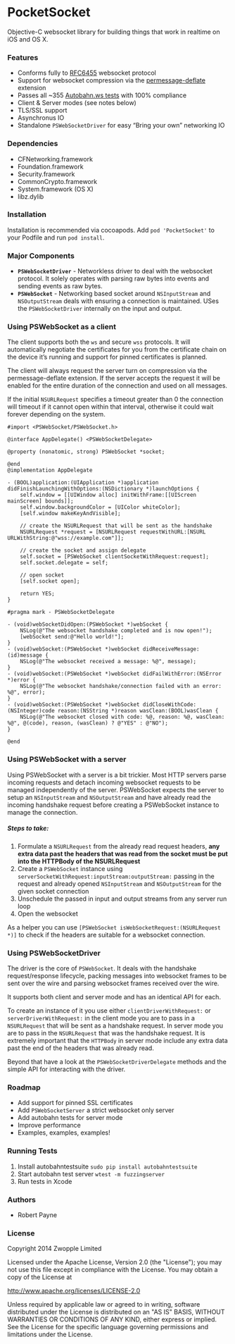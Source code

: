 PocketSocket
============

Objective-C websocket library for building things that work in realtime on iOS and OS X.

### Features

* Conforms fully to [RFC6455](http://tools.ietf.org/html/rfc6455) websocket protocol
* Support for websocket compression via the [permessage-deflate](http://tools.ietf.org/html/draft-ietf-hybi-permessage-compression-17) extension
* Passes all ~355 [Autobahn.ws tests](http://zwopple.github.io/PocketSocket/results/) with 100% compliance
* Client & Server modes (see notes below)
* TLS/SSL support
* Asynchronus IO
* Standalone `PSWebSocketDriver` for easy “Bring your own” networking IO

### Dependencies

* CFNetworking.framework
* Foundation.framework
* Security.framework
* CommonCrypto.framework
* System.framework (OS X)
* libz.dylib

### Installation 

Installation is recommended via cocoapods. Add `pod 'PocketSocket'` to your Podfile and run `pod install`.

### Major Components

* **`PSWebSocketDriver`** - Networkless driver to deal with the websocket protocol. It solely operates with parsing raw bytes into events and sending events as raw bytes.
* **`PSWebSocket`** - Networking based socket around `NSInputStream` and `NSOutputStream` deals with ensuring a connection is maintained. USes the `PSWebSocketDriver` internally on the input and output. 

### Using PSWebSocket as a client

The client supports both the `ws` and secure `wss` protocols. It will automatically negotiate the certificates for you from the certificate chain on the device it’s running and support for pinned certificates is planned.

The client will always request the server turn on compression via the permessage-deflate extension. If the server accepts the request it will be enabled for the entire duration of the connection and used on all messages.

If the initial `NSURLRequest` specifies a timeout greater than 0 the connection will timeout if it cannot open within that interval, otherwise it could wait forever depending on the system.


```objc
#import <PSWebSocket/PSWebSocket.h>

@interface AppDelegate() <PSWebSocketDelegate>

@property (nonatomic, strong) PSWebSocket *socket;

@end
@implementation AppDelegate

- (BOOL)application:(UIApplication *)application didFinishLaunchingWithOptions:(NSDictionary *)launchOptions {
    self.window = [[UIWindow alloc] initWithFrame:[[UIScreen mainScreen] bounds]];
    self.window.backgroundColor = [UIColor whiteColor];
    [self.window makeKeyAndVisible];
    
    // create the NSURLRequest that will be sent as the handshake
    NSURLRequest *request = [NSURLRequest requestWithURL:[NSURL URLWithString:@"wss://example.com"]];
    
    // create the socket and assign delegate
    self.socket = [PSWebSocket clientSocketWithRequest:request];
    self.socket.delegate = self;
    
    // open socket
    [self.socket open];
    
    return YES;
}

#pragma mark - PSWebSocketDelegate

- (void)webSocketDidOpen:(PSWebSocket *)webSocket {
    NSLog(@"The websocket handshake completed and is now open!");
    [webSocket send:@"Hello world!"];
}
- (void)webSocket:(PSWebSocket *)webSocket didReceiveMessage:(id)message {
    NSLog(@"The websocket received a message: %@", message);
}
- (void)webSocket:(PSWebSocket *)webSocket didFailWithError:(NSError *)error {
    NSLog(@"The websocket handshake/connection failed with an error: %@", error);
}
- (void)webSocket:(PSWebSocket *)webSocket didCloseWithCode:(NSInteger)code reason:(NSString *)reason wasClean:(BOOL)wasClean {
    NSLog(@"The websocket closed with code: %@, reason: %@, wasClean: %@", @(code), reason, (wasClean) ? @"YES" : @"NO");
}

@end

```

### Using PSWebSocket with a server

Using PSWebSocket with a server is a bit trickier. Most HTTP servers parse incoming requests and detach incoming websocket requests to be managed independently of the server. PSWebSocket expects the server to setup an `NSInputStream` and `NSOutputStream` and have already read the incoming handshake request before creating a PSWebSocket instance to manage the connection.

##### Steps to take:

1. Formulate a `NSURLRequest` from the already read request headers, **any extra data past the headers that was read from the socket must be put into the HTTPBody of the NSURLRequest**
2. Create a `PSWebSocket` instance using `serverSocketWithRequest:inputStream:outputStream:` passing in the request and already opened `NSInputStream` and `NSOutputStream` for the given socket connection
3. Unschedule the passed in input and output streams from any server run loop
4. Open the websocket

As a helper you can use `[PSWebSocket isWebSocketRequest:(NSURLRequest *)]` to check if the headers are suitable for a websocket connection.


### Using PSWebSocketDriver

The driver is the core of `PSWebSocket`. It deals with the handshake request/response lifecycle, packing messages into websocket frames to be sent over the wire and parsing websocket frames received over the wire.

It supports both client and server mode and has an identical API for each.

To create an instance of it you use either `clientDriverWithRequest:` or `serverDriverWithRequest:` in the client mode you are to pass in a `NSURLRequest` that will be sent as a handshake request. In server mode you are to pass in the `NSURLRequest` that was the handshake request. It is extremely important that the `HTTPBody` in server mode include any extra data past the end of the headers that was already read.

Beyond that have a look at the `PSWebSocketDriverDelegate` methods and the simple API for interacting with the driver.


### Roadmap

* Add support for pinned SSL certificates
* Add `PSWebSocketServer` a strict websocket only server
* Add autobahn tests for server mode
* Improve performance
* Examples, examples, examples!

### Running Tests

1. Install autobahntestsuite `sudo pip install autobahntestsuite`
2. Start autobahn test server `wtest -m fuzzingserver`
3. Run tests in Xcode


### Authors

* Robert Payne

### License

Copyright 2014 Zwopple Limited

Licensed under the Apache License, Version 2.0 (the "License");
you may not use this file except in compliance with the License.
You may obtain a copy of the License at

http://www.apache.org/licenses/LICENSE-2.0

Unless required by applicable law or agreed to in writing, software
distributed under the License is distributed on an "AS IS" BASIS,
WITHOUT WARRANTIES OR CONDITIONS OF ANY KIND, either express or implied.
See the License for the specific language governing permissions and
limitations under the License.
